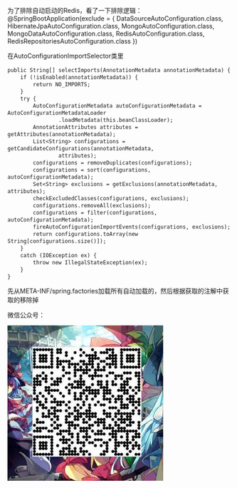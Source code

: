 为了排除自动启动的Redis，看了一下排除逻辑：
@SpringBootApplication(exclude = {
        DataSourceAutoConfiguration.class,
        HibernateJpaAutoConfiguration.class,
        MongoAutoConfiguration.class,
        MongoDataAutoConfiguration.class,
        RedisAutoConfiguration.class,
        RedisRepositoriesAutoConfiguration.class
})

在AutoConfigurationImportSelector类里

	public String[] selectImports(AnnotationMetadata annotationMetadata) {
		if (!isEnabled(annotationMetadata)) {
			return NO_IMPORTS;
		}
		try {
			AutoConfigurationMetadata autoConfigurationMetadata = AutoConfigurationMetadataLoader
					.loadMetadata(this.beanClassLoader);
			AnnotationAttributes attributes = getAttributes(annotationMetadata);
			List<String> configurations = getCandidateConfigurations(annotationMetadata,
					attributes);
			configurations = removeDuplicates(configurations);
			configurations = sort(configurations, autoConfigurationMetadata);
			Set<String> exclusions = getExclusions(annotationMetadata, attributes);
			checkExcludedClasses(configurations, exclusions);
			configurations.removeAll(exclusions);
			configurations = filter(configurations, autoConfigurationMetadata);
			fireAutoConfigurationImportEvents(configurations, exclusions);
			return configurations.toArray(new String[configurations.size()]);
		}
		catch (IOException ex) {
			throw new IllegalStateException(ex);
		}
	}
  
  先从META-INF/spring.factories加载所有自动加载的，然后根据获取的注解中获取的移除掉


微信公众号：

![Image](/ppp/20170902204445.jpg)
